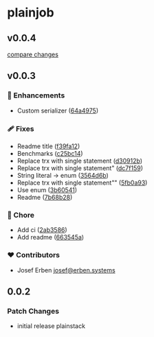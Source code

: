 # plainjob

## v0.0.4

[compare changes](https://github.com/justplainstuff/plainjob/compare/v0.0.3...v0.0.4)

## v0.0.3

### 🚀 Enhancements

- Custom serializer ([64a4975](https://github.com/justplainstuff/plainjob/commit/64a4975))

### 🩹 Fixes

- Readme title ([f39fa12](https://github.com/justplainstuff/plainjob/commit/f39fa12))
- Benchmarks ([c25bc14](https://github.com/justplainstuff/plainjob/commit/c25bc14))
- Replace trx with single statement ([d30912b](https://github.com/justplainstuff/plainjob/commit/d30912b))
- Replace trx with single statement" ([dc7f159](https://github.com/justplainstuff/plainjob/commit/dc7f159))
- String literal -> enum ([3564d6b](https://github.com/justplainstuff/plainjob/commit/3564d6b))
- Replace trx with single statement"" ([5fb0a93](https://github.com/justplainstuff/plainjob/commit/5fb0a93))
- Use enum ([3b60541](https://github.com/justplainstuff/plainjob/commit/3b60541))
- Readme ([7b68b28](https://github.com/justplainstuff/plainjob/commit/7b68b28))

### 🏡 Chore

- Add ci ([2ab3586](https://github.com/justplainstuff/plainjob/commit/2ab3586))
- Add readme ([663545a](https://github.com/justplainstuff/plainjob/commit/663545a))

### ❤️ Contributors

- Josef Erben <josef@erben.systems>

## 0.0.2

### Patch Changes

- initial release plainstack
